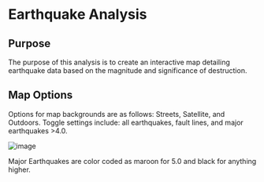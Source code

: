 # Earthquake Analysis

## Purpose
The purpose of this analysis is to create an interactive map detailing earthquake data based on the magnitude and significance of destruction.

## Map Options
Options for map backgrounds are as follows: Streets, Satellite, and Outdoors. Toggle settings include: all earthquakes, fault lines, and major earthquakes >4.0.


![image](https://user-images.githubusercontent.com/89363928/145703853-e6a70ed7-baf6-46e2-920f-20e27c2df5e3.png)

Major Earthquakes are color coded as maroon for 5.0 and black for anything higher. 
